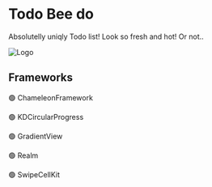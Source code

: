 
# Todo Bee do

Absolutelly uniqly Todo list! Look so fresh and hot! Or not.. 


![Logo](http://stepanok.com/github/todo.png)

    

## Frameworks

🟢 ChameleonFramework 

🟢 KDCircularProgress

🟢 GradientView

🟢 Realm

🟢 SwipeCellKit

  
